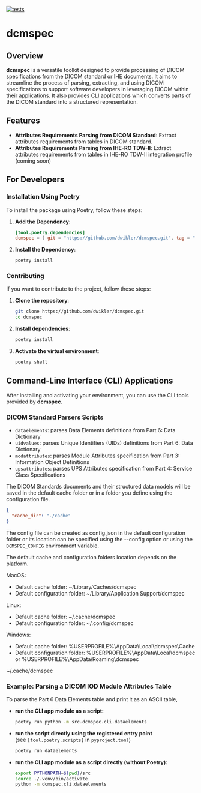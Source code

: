 [![tests](https://github.com/dwikler/dcmspec/actions/workflows/test.yml/badge.svg)](https://github.com/dwikler/dcmspec/actions/workflows/test.yml)

# dcmspec

## Overview

**dcmspec** is a versatile toolkit designed to provide processing of DICOM specifications from the DICOM standard or IHE documents. It aims to streamline the process of parsing, extracting, and using DICOM specifications to support software developers in leveraging DICOM within their applications. It also provides CLI applications which converts parts of the DICOM standard into a structured representation.

## Features

- **Attributes Requirements Parsing from DICOM Standard**: Extract attributes requirements from tables in DICOM standard.
- **Attributes Requirements Parsing from IHE-RO TDW-II**: Extract attributes requirements from tables in IHE-RO TDW-II integration profile (coming soon)

## For Developers

### Installation Using Poetry

To install the package using Poetry, follow these steps:

1. **Add the Dependency**:

   ```toml
   [tool.poetry.dependencies]
   dcmspec = { git = "https://github.com/dwikler/dcmspec.git", tag = "v0.1.0" }
   ```

2. **Install the Dependency**:
   ```bash
   poetry install
   ```

### Contributing

If you want to contribute to the project, follow these steps:

1. **Clone the repository**:

   ```bash
   git clone https://github.com/dwikler/dcmspec.git
   cd dcmspec
   ```

2. **Install dependencies**:

   ```bash
   poetry install
   ```

3. **Activate the virtual environment**:
   ```bash
   poetry shell
   ```

## Command-Line Interface (CLI) Applications

After installing and activating your environment, you can use the CLI tools provided by **dcmspec**.

### DICOM Standard Parsers Scripts

- `dataelements`: parses Data Elements definitions from Part 6: Data Dictionary
- `uidvalues`: parses Unique Identifiers (UIDs) definitions from Part 6: Data Dictionary
- `modattributes`: parses Module Attributes specification from Part 3: Information Object Definitions
- `upsattributes`: parses UPS Attributes specification from Part 4: Service Class Specifications

The DICOM Standards documents and their structured data models will be saved in the default cache folder or in a folder you define using the configuration file.

```json
{
  "cache_dir": "./cache"
}
```

The config file can be created as config.json in the default configuration folder or its location can be specified using the --config option or using the `DCMSPEC_CONFIG` environment variable.

The default cache and configuration folders location depends on the platform.

MacOS:

- Default cache folder: ~/Library/Caches/dcmspec
- Default configuration folder: ~/Library/Application Support/dcmspec

Linux:

- Default cache folder: ~/.cache/dcmspec
- Default configuration folder: ~/.config/dcmspec

Windows:

- Default cache folder: %USERPROFILE%\AppData\Local\dcmspec\Cache
- Default configuration folder: %USERPROFILE%\AppData\Local\dcmspec or %USERPROFILE%\AppData\Roaming\dcmspec

~/.cache/dcmspec

### Example: Parsing a DICOM IOD Module Attributes Table

To parse the Part 6 Data Elements table and print it as an ASCII table,

- **run the CLI app module as a script:**

  ```bash
  poetry run python -m src.dcmspec.cli.dataelements
  ```

- **run the script directly using the registered entry point**  
  (see `[tool.poetry.scripts]` in `pyproject.toml`)

  ```bash
  poetry run dataelements
  ```

- **run the CLI app module as a script directly (without Poetry):**

  ```bash
  export PYTHONPATH=$(pwd)/src
  source ./.venv/bin/activate
  python -m dcmspec.cli.dataelements
  ```
